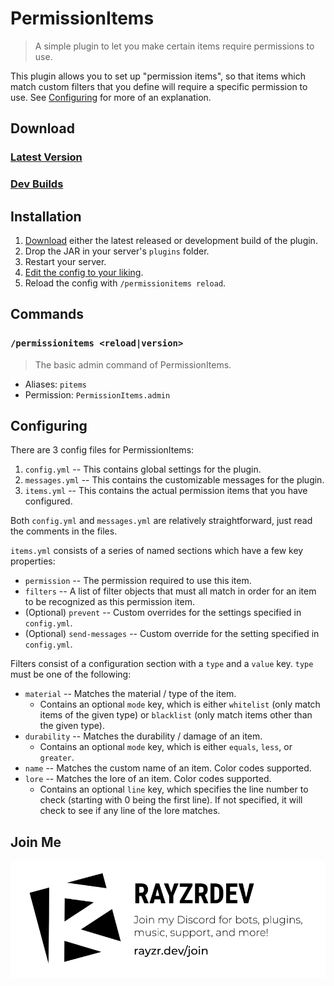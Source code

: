 # PermissionItems

> A simple plugin to let you make certain items require permissions to use.

This plugin allows you to set up "permission items", so that items which match custom filters that you define will require a specific permission to use. See [Configuring](#configuring) for more of an explanation.

## Download

### [Latest Version](https://github.com/RayzrDev/PermissionItems/releases)

### [Dev Builds](http://ci.rayzr.dev/job/PermissionItems)

## Installation

1. [Download](#download) either the latest released or development build of the plugin.
2. Drop the JAR in your server's `plugins` folder.
3. Restart your server.
4. [Edit the config to your liking](#configuring).
5. Reload the config with `/permissionitems reload`.

## Commands

### `/permissionitems <reload|version>`

> The basic admin command of PermissionItems.

* Aliases: `pitems`
* Permission: `PermissionItems.admin`

## Configuring

There are 3 config files for PermissionItems:

1. `config.yml` -- This contains global settings for the plugin.
2. `messages.yml` -- This contains the customizable messages for the plugin.
3. `items.yml` -- This contains the actual permission items that you have configured.

Both `config.yml` and `messages.yml` are relatively straightforward, just read the comments in the files.

`items.yml` consists of a series of named sections which have a few key properties:

* `permission` -- The permission required to use this item.
* `filters` -- A list of filter objects that must all match in order for an item to be recognized as this permission item.
* (Optional) `prevent` -- Custom overrides for the settings specified in `config.yml`.
* (Optional) `send-messages` -- Custom override for the setting specified in `config.yml`.

Filters consist of a configuration section with a `type` and a `value` key. `type` must be one of the following:

* `material` -- Matches the material / type of the item.
    * Contains an optional `mode` key, which is either `whitelist` (only match items of the given type) or `blacklist` (only match items other than the given type).
* `durability` -- Matches the durability / damage of an item.
    * Contains an optional `mode` key, which is either `equals`, `less`, or `greater`.
* `name` -- Matches the custom name of an item. Color codes supported.
* `lore` -- Matches the lore of an item. Color codes supported.
    * Contains an optional `line` key, which specifies the line number to check (starting with 0 being the first line). If not specified, it will check to see if any line of the lore matches. 

## Join Me

[![Discord Badge](https://github.com/Rayzr522/ProjectResources/raw/master/RayzrDev/badge-small.png)](https://discord.io/rayzrdevofficial)
